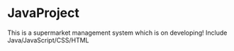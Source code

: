 # JavaProject
This is a supermarket management system which is on developing!
Include Java/JavaScript/CSS/HTML
